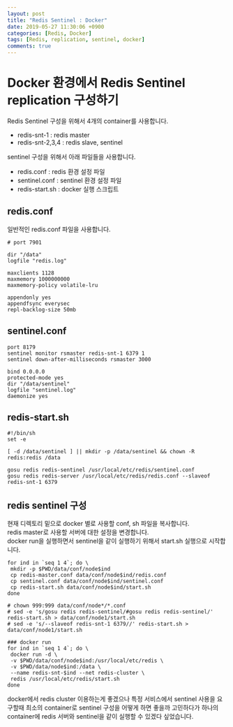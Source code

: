 ```yaml
---
layout: post
title: "Redis Sentinel : Docker"
date: 2019-05-27 11:30:06 +0900
categories: [Redis, Docker]
tags: [Redis, replication, sentinel, docker]
comments: true
---
```

# Docker 환경에서 Redis Sentinel replication 구성하기
Redis Sentinel 구성을 위해서 4개의 container를 사용합니다.  
- redis-snt-1 : redis master  
- redis-snt-2,3,4 : redis slave, sentinel  

sentinel 구성을 위해서 아래 파일들을 사용합니다.  
- redis.conf : redis 환경 설정 파일  
- sentinel.conf : sentinel 환경 설정 파일  
- redis-start.sh : docker 실행 스크립트  

## redis.conf
일반적인 redis.conf 파일을 사용합니다.  
```
# port 7901

dir "/data"
logfile "redis.log"

maxclients 1128
maxmemory 1000000000
maxmemory-policy volatile-lru

appendonly yes
appendfsync everysec
repl-backlog-size 50mb
```

## sentinel.conf
```
port 8179
sentinel monitor rsmaster redis-snt-1 6379 1
sentinel down-after-milliseconds rsmaster 3000

bind 0.0.0.0
protected-mode yes
dir "/data/sentinel"
logfile "sentinel.log"
daemonize yes
```

## redis-start.sh
```
#!/bin/sh
set -e

[ -d /data/sentinel ] || mkdir -p /data/sentinel && chown -R redis:redis /data

gosu redis redis-sentinel /usr/local/etc/redis/sentinel.conf
gosu redis redis-server /usr/local/etc/redis/redis.conf --slaveof redis-snt-1 6379
```

## redis sentinel 구성
현재 디렉토리 밑으로 docker 별로 사용할 conf, sh 파일을 복사합니다.  
redis master로 사용할 서버에 대한 설정을 변경합니다.  
docker run을 실행하면서 sentinel을 같이 실행하기 위해서 start.sh 실행으로 시작합니다.
```
for ind in `seq 1 4`; do \
 mkdir -p $PWD/data/conf/node$ind
 cp redis-master.conf data/conf/node$ind/redis.conf
 cp sentinel.conf data/conf/node$ind/sentinel.conf
 cp redis-start.sh data/conf/node$ind/start.sh
done

# chown 999:999 data/conf/node*/*.conf
# sed -e 's/gosu redis redis-sentinel/#gosu redis redis-sentinel/' redis-start.sh > data/conf/node1/start.sh
# sed -e 's/--slaveof redis-snt-1 6379//' redis-start.sh > data/conf/node1/start.sh

### docker run
for ind in `seq 1 4`; do \
 docker run -d \
 -v $PWD/data/conf/node$ind:/usr/local/etc/redis \
 -v $PWD/data/node$ind:/data \
 --name redis-snt-$ind --net redis-cluster \
 redis /usr/local/etc/redis/start.sh
done
```

docker에서 redis cluster 이용하는게 좋겠으나 특정 서비스에서 sentinel 사용을 요구할때 최소의 container로 sentinel 구성을 어떻게 하면 좋을까 고민하다가 하나의 container에 redis 서버와 sentinel을 같이 실행할 수 있겠다 싶었습니다.  
